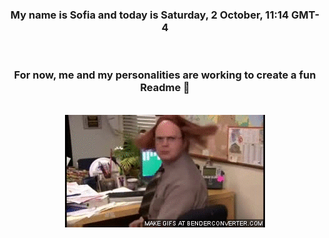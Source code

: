 


<div align="center">
<h3 >My name is Sofia and today is Saturday, 2 October, 11:14 GMT-4</h3><br>
<h3 >For now, me and my personalities are working to create a fun Readme 👋
</h3><br>
<img src='img/dwight.gif' alt='working...'/>
</div>
